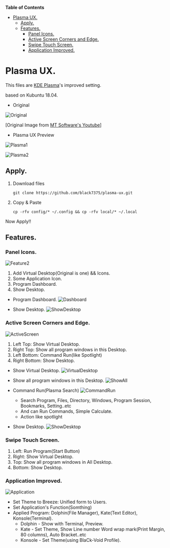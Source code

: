 <!-- markdown-toc start - Don't edit this section. Run M-x markdown-toc-refresh-toc -->
**Table of Contents**

- [Plasma UX.](#plasma-ux)
    - [Apply.](#apply)
    - [Features.](#features)
        - [Panel Icons.](#panel-icons)
        - [Active Screen Corners and Edge.](#active-screen-corners-and-edge)
        - [Swipe Touch Screen.](#swipe-touch-screen)
        - [Application Improved.](#application-improved)

<!-- markdown-toc end -->

# Plasma UX.

This files are [KDE Plasma](https://www.kde.org/plasma-desktop)'s improved setting.

based on Kubuntu 18.04.


* Original

![Original](resource/Original.jpg)

[Original Image from [MT Software's Youtube](https://youtu.be/oxHz1kp4JmY?t=724)]

* Plasma UX Preview

![Plasma1](resource/KDE-Desktop1.png)

![Plasma2](resource/KDE-Desktop2.png)

## Apply.

1. Download files

    `git clone https://github.com/black7375/plasma-ux.git`

2. Copy & Paste

    `cp -rfv config/* ~/.config && cp -rfv local/* ~/.local`

Now Apply!!

## Features.

### Panel Icons.

![Feature2](resource/Feature2.png)

1. Add Virtual Desktop(Original is one) && Icons.
2. Some Application Icon.
3. Program Dashboard.
4. Show Desktop.

* Program Dashboard.
![Dashboard](resource/Dashboard.png)

* Show Desktop.
![ShowDesktop](resource/ShowDesktop.png)

### Active Screen Corners and Edge.

![ActiveScreen](resource/ActiveScreen.png)

1. Left Top: Show Virtual Desktop.
2. Right Top: Show all program windows in this Desktop.
3. Left Bottom: Command Run(like Spotlight)
4. Right Bottom: Show Desktop.

* Show Virtual Desktop.
![VirtualDesktop](resource/VirtualDesktop.png)

* Show all program windows in this Desktop.
![ShowAll](resource/ShowAll.png)

* Command Run(Plasma Search)
![CommandRun](resource/CommandRun.png)
  * Search Program, Files, Directory, Windows, Program Session, Bookmarks, Setting..etc
  * And can Run Commands, Simple Calculate.
  * Action like spotlight

* Show Desktop.
![ShowDesktop](resource/ShowDesktop.png)


### Swipe Touch Screen.

1. Left: Run Program(Start Button)
2. Right: Show Virtual Desktop.
3. Top: Show all program windows in All Desktop.
4. Bottom: Show Desktop.

### Application Improved.

![Application](resource/KDE-Desktop1.png)
* Set Theme to Breeze: Unified form to Users.
* Set Application's Function(Somthing)
* Applied Program: Dolphin(File Manager), Kate(Text Editor), Konsole(Terminal).
  * Dolphin - Show with Terminal, Preview.
  * Kate - Set Theme, Show Line number Word wrap mark(Print Margin, 80 columns), Auto Bracket..etc
  * Konsole - Set Theme(using BlaCk-Void Profile).
